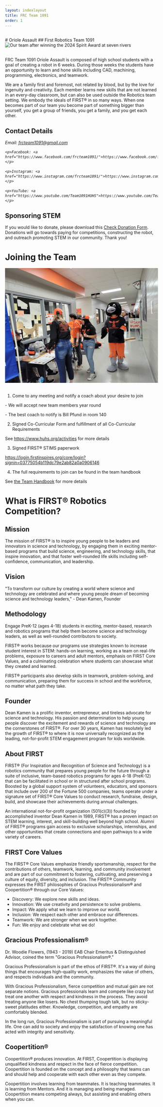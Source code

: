 ```yaml
---
layout: indexlayout
title: FRC Team 1091
order: 1
---
```


<br>
# Oriole Assault
## First Robotics Team 1091

<div class="container-fluid px-0">
    <div class="row">
        <div class="col-12">
            <img src="spiritAward2023-2024.jpg" alt="Our team after winning the 2024 Spirit Award at seven rivers" class="img-fluid  w-100" />
        </div>
    </div>
</div>

<br>

FRC Team 1091 Oriole Assault is composed of high school students with a goal of creating a robot in 6 weeks.  During
those weeks the students have an opportunity to learn and hone skills including CAD, machining, programming, electronics,
and teamwork.

We are a family first and foremost, not related by blood, but by the love for ingenuity and creativity. 
Each member learns new skills that are not learned in an every-day classroom, but can also be used outside the Robotics team setting. 
We embody the ideals of FIRST® in so many ways. 
When one becomes part of our team you become part of something bigger than yourself, you get a group of friends, you get a family, and you get each other.


## Contact Details

<address>
    <p>Email: <a href="mailto:frcteam1091@gmail.com">frcteam1091@gmail.com</a></p>

    <p>Facebook: <a href="https://www.facebook.com/frcteam1091/">https://www.facebook.com/frcteam1091</a></p>

    <p>Instagram: <a href="https://www.instagram.com/frcteam1091/">https://www.instagram.com/frcteam1091</a></p>

    <p>YouTube: <a href="https://www.youtube.com/Team1091HUHS">https://www.youtube.com/Team1091HUHS</a></p>

</address>


## Sponsoring STEM

If you would like to donate, please download this [Check Donation Form](/files/Donation_Form.pdf). 
Donations will go towards paying for competitions, constructing the robot, and outreach promoting STEM in our community. 
Thank you!

# Joining the Team

<div class="container-fluid px-0">
    <div class="row">
        <div class="col-12">
            <img src="/images/2022-2023HUHSshowcase.jpg" alt="Our team after winning the 2022 Spirit Award" class="img-fluid  w-100" />
        </div>
    </div>
</div>

<br>

1) Come to any meeting and notify a coach about your desire to join
<p> - We will accept new team members year round </p>
<p> - The best coach to notify is Bill Pfund in room 140</p>

2) Signed Co-Curricular Form and fulfillment of all Co-Curricular Requirements
<p>See <a href="https://www.huhs.org/activities/">https://www.huhs.org/activities</a> for more details</p>

3) Signed FIRST® STIMS paperwork
<p><a href="https://login.firstinspires.org/core/login?signin=03775054b119dc79e2ab82a0a0906146">https://login.firstinspires.org/core/login?signin=03775054b119dc79e2ab82a0a0906146</a></p>

4) The full requirements to join can be found in the team handbook
<p>See <a href="/files/teamHandbook2023-2024.pdf">the Team Handbook</a> for more details</p>

# What is FIRST® Robotics Competition?

## Mission
The mission of FIRST® is to inspire young people to be leaders and innovators in science and technology,
by engaging them in exciting mentor-based programs that build science, engineering, and technology
skills, that inspire innovation, and that foster well-rounded life skills including self-confidence,
communication, and leadership.

## Vision
"To transform our culture by creating a world where science and technology are celebrated and where young
people dream of becoming science and technology leaders," - Dean Kamen, Founder

## Methodology
Engage PreK-12 (ages 4-18) students in exciting, mentor-based, research and robotics programs that help them
become science and technology leaders, as well as well-rounded contributors to society.

FIRST® works because our programs use strategies known to increase student interest in STEM: hands-on learning,
working as a team on real-life problems, exposure to careers and adult mentors, emphasis on FIRST Core Values,
and a culminating celebration where students can showcase what they created and learned.

FIRST® participants also develop skills in teamwork, problem-solving, and communication, preparing them for
success in school and the workforce, no matter what path they take.

## Founder
Dean Kamen is a prolific inventor, entrepreneur, and tireless advocate for science and technology. His
passion and determination to help young people discover the excitement and rewards of science and technology
are the cornerstones of FIRST®. For over 30 years, Kamen has resolutely led the growth of FIRST® to where it
is now universally recognized as the leading, not-for-profit STEM engagement program for kids worldwide.

## About FIRST
FIRST® (For Inspiration and Recognition of Science and Technology) is a robotics community that prepares
young people for the future through a suite of inclusive, team-based robotics programs for ages
4-18 (PreK-12) that can be facilitated in school or in structured after school programs. Boosted by a
global support system of volunteers, educators, and sponsors that include over 200 of the Fortune 500
companies, teams operate under a signature set of FIRST® Core Values to conduct research, fundraise, design,
build, and showcase their achievements during annual challenges.

An international not-for-profit organization (501(c)(3)) founded by accomplished inventor Dean Kamen in
1989, FIRST® has a proven impact on STEM learning, interest, and skill-building well beyond high school.
Alumni of FIRST® programs gain access to exclusive scholarships, internships, and other opportunities that
create connections and open pathways to a wide variety of careers.

## FIRST Core Values
The FIRST® Core Values emphasize friendly sportsmanship, respect for the contributions of others, teamwork,
learning, and community involvement and are part of our commitment to fostering, cultivating, and preserving
a culture of equity, diversity, and inclusion. The FIRST® Community expresses the FIRST philosophies of
Gracious Professionalism® and Coopertition® through our Core Values:

- Discovery: We explore new skills and ideas.
- Innovation: We use creativity and persistence to solve problems.
- Impact:  We apply what we learn to improve our world.
- Inclusion: We respect each other and embrace our differences.
- Teamwork: We are stronger when we work together.
- Fun: We enjoy and celebrate what we do!

## Gracious Professionalism®
Dr. Woodie Flowers, (1943 - 2019) EAB Chair Emeritus & Distinguished Advisor, coined the term "Gracious Professionalism®."

Gracious Professionalism is part of the ethos of FIRST®. It's a way of doing things that encourages high-quality work, emphasizes the value of others, and respects individuals and the community.

With Gracious Professionalism, fierce competition and mutual gain are not separate notions. Gracious professionals learn and compete like crazy but treat one another with respect and kindness in the process. They avoid treating anyone like losers. No chest thumping tough talk, but no sticky-sweet platitudes either. Knowledge, competition, and empathy are comfortably blended.

In the long run, Gracious Professionalism is part of pursuing a meaningful life. One can add to society and enjoy the satisfaction of knowing one has acted with integrity and sensitivity.

## Coopertition®
Coopertition® produces innovation. At FIRST, Coopertition is displaying unqualified kindness and respect in the face of fierce competition. Coopertition is founded on the concept and a philosophy that teams can and should help and cooperate with each other even as they compete.

Coopertition involves learning from teammates. It is teaching teammates. It is learning from Mentors. And it is managing and being managed. Coopertition means competing always, but assisting and enabling others when you can.

<br>
